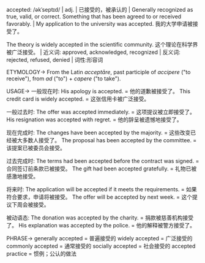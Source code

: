 accepted: /əkˈseptɪd/ | adj. | 已接受的，被承认的 | Generally recognized as true, valid, or correct.  Something that has been agreed to or received favorably. | My application to the university was accepted. 我的大学申请被接受了。

The theory is widely accepted in the scientific community.  这个理论在科学界被广泛接受。 | 近义词: approved, acknowledged, recognized | 反义词: rejected, refused, denied | 词性:形容词

ETYMOLOGY->
From the Latin *acceptāre*, past participle of *accipere* ("to receive"), from *ad* ("to") + *capere* ("to take").

USAGE->
一般现在时:
His apology is accepted. = 他的道歉被接受了。
This credit card is widely accepted. = 这张信用卡被广泛接受。

一般过去时:
The offer was accepted immediately. = 这项提议被立即接受了。
His resignation was accepted with regret. = 他的辞呈被遗憾地接受了。

现在完成时:
The changes have been accepted by the majority. = 这些改变已经被大多数人接受了。
The proposal has been accepted by the committee. = 该提案已被委员会接受。

过去完成时:
The terms had been accepted before the contract was signed. = 合同签订前条款已被接受。
The gift had been accepted gratefully. = 礼物已被感激地接受。

将来时:
The application will be accepted if it meets the requirements. = 如果符合要求，申请将被接受。
The offer will be accepted by next week. =  这个提议下周会被接受。

被动语态:
The donation was accepted by the charity. =  捐款被慈善机构接受了。
His explanation was accepted by the police. = 他的解释被警方接受了。


PHRASE->
generally accepted = 普遍接受的
widely accepted = 广泛接受的
commonly accepted = 通常接受的
socially accepted = 社会接受的
accepted practice = 惯例；公认的做法
